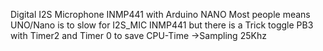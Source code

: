 Digital I2S Microphone INMP441 with Arduino NANO
Most people means UNO/Nano is to slow for I2S_MIC INMP441 but there is a Trick toggle PB3 with Timer2 and Timer 0 to save CPU-Time ->Sampling 25Khz
